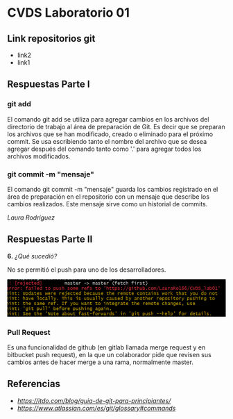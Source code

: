 # CVDS Laboratorio 01

## **Link repositorios git**
- link2
- link1

## **Respuestas Parte I**

### **git add**

El comando git add se utiliza para agregar cambios en los archivos del directorio de trabajo al área de preparación de Git. Es decir que se preparan los archivos que se han modificado, creado o eliminado para el próximo commit. Se usa escribiendo tanto el nombre del archivo que se desea agregar después del comando tanto como '.' para agregar todos los archivos modificados.

### **git commit -m "mensaje"**

El comando git commit -m "mensaje" guarda los cambios registrado en el área de preparación en el repositorio con un mensaje que describe los cambios realizados. Este mensaje sirve como un historial de commits. 

*Laura Rodríguez*

## **Respuestas Parte II**

**6.** *¿Qué sucedió?*

No se permitió el push para uno de los desarrolladores.

![alt text](<Screenshot 2024-08-17 120913.png>)



### Pull Request

Es una funcionalidad de github (en gitlab llamada merge request y en bitbucket push request), en la que un colaborador pide que revisen sus cambios antes de hacer merge a una rama, normalmente master.



## **Referencias**
- *https://itdo.com/blog/guia-de-git-para-principiantes/*
- *https://www.atlassian.com/es/git/glossary#commands*


